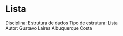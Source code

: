 # Lista

Disciplina: Estrutura de dados Tipo de estrutura: Lista </br> Autor: Gustavo Laires Albuquerque Costa
